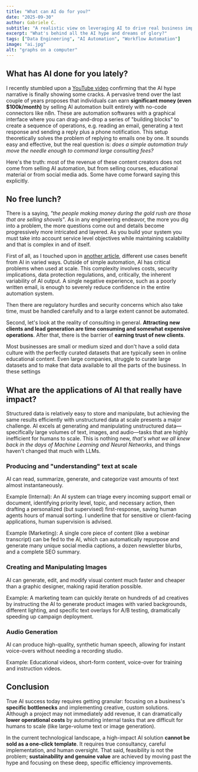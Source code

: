 ```yaml
---
title: "What can AI do for you?"
date: "2025-09-30"
author: Gabriele C.
subtitle: "A realistic view on leveraging AI to drive real business impact"
excerpt: "What's behind all the AI hype and dreams of glory?"
tags: ["Data Engineering", "AI Automation", "Workflow Automation"]
image: "ai.jpg"
alt: "graphs on a computer"
---
```


## What has AI done for you lately?

I recently stumbled upon a [YouTube video](https://www.youtube.com/watch?v=Luw5AlD6is8) confirming that the AI hype narrative is finally showing some cracks. A pervasive trend over the last couple of years proposes that individuals can earn **significant money (even $100k/month)** by selling AI automation built entirely with no-code connectors like n8n. These are automation softwares with a graphical interface where you can drag-and-drop a series of "building blocks" to create a sequence of operations, e.g. reading an email, generating a text response and sending
a reply plus a phone notification. This setup theoretically solves the problem of replying to emails one by one. It sounds easy and effective, but the real question is: _does a simple automation truly move the needle enough to command large consulting fees?_

Here's the truth: most of the revenue of these content creators does not come from selling
AI automation, but from selling courses, educational material or from social media ads. Some have come forward
saying this explicitly.

## No free lunch?
There is a saying, _"the people making money during the gold rush are those that are selling shovels"_. As in any engineering
endeavor, the more you dig into a problem, the more questions come out and details become progressively more intricated
and layered. As you build your system you must take into account service level objectives while maintaining scalability and
that is complex in and of itself.

First of all, as I touched upon in [another article](https://ninebitssystems.com/blog/ai-in-data-engineering.md), different use cases benefit from AI in varied ways. Outside of simple automation, AI has critical problems when used at scale. This complexity involves costs, security implications, data protection regulations, and, critically, the inherent variability of AI output. A single negative experience, such as a poorly written email, is enough to severely reduce confidence in the entire automation system.

Then there are regulatory hurdles and security concerns which also take time, must be handled carefully and to a large extent
cannot be automated.

Second, let's look at the reality of consulting in general. **Attracting new clients and lead generation are 
time consuming and somewhat expensive operations**. After that, there is the barrier of **earning trust of new clients**.

Most businesses are small or medium sized and don't have a solid data culture with the perfectly curated datasets
that are typically seen in online educational content. Even large companies, struggle to curate large datasets and to make that
data available to all the parts of the business. In these settings 

## What are the applications of AI that really have impact?
Structured data is relatively easy to store and manipulate, but achieving the same results efficiently with unstructured data at scale presents a major challenge. AI excels at generating and manipulating unstructured data—specifically large volumes of text, images, and audio—tasks that are highly inefficient for humans to scale. This is nothing new, _that's what we all knew back in the days of Machine Learning and Neural Networks_, and things haven't changed that much with LLMs.

### Producing and "understanding" text at scale
AI can read, summarize, generate, and categorize vast amounts of text almost instantaneously.

Example (Internal): An AI system can triage every incoming support email or document, identifying priority level, topic, and necessary action, then drafting a personalized (but supervised) first-response, saving human agents hours of manual sorting. I underline that for sensitive or client-facing applications, human supervision is advised.

Example (Marketing): A single core piece of content (like a webinar transcript) can be fed to the AI, which can automatically repurpose and generate many unique social media captions, a dozen newsletter blurbs, and a complete SEO summary.

### Creating and Manipulating Images
AI can generate, edit, and modify visual content much faster and cheaper than a graphic designer, making rapid iteration possible.

Example: A marketing team can quickly iterate on hundreds of ad creatives by instructing the AI to generate product images with varied backgrounds, different lighting, and specific text overlays for A/B testing, dramatically speeding up campaign deployment.

### Audio Generation
AI can produce high-quality, synthetic human speech, allowing for instant voice-overs without needing a recording studio.

Example: Educational videos, short-form content, voice-over for training and instruction videos.

## Conclusion

True AI success today requires getting granular: focusing on a business's **specific bottlenecks** and implementing creative, custom solutions. Although a project may not immediately add revenue, it can dramatically **lower operational costs** by automating internal tasks that are difficult for humans to scale (like large-volume text or image generation).

In the current technological landscape, a high-impact AI solution **cannot be sold as a one-click template**. It requires true consultancy, careful implementation, and human oversight. That said, feasibility is not the problem; **sustainability and genuine value** are achieved by moving past the hype and focusing on these deep, specific efficiency improvements.